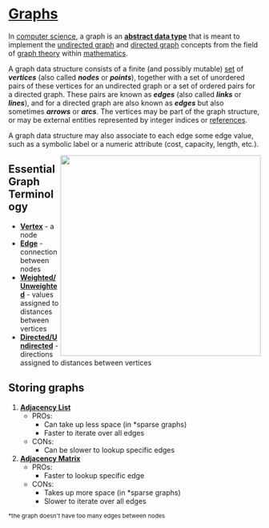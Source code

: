 # [Graphs](<https://en.wikipedia.org/wiki/Graph_(abstract_data_type)>)

In [computer science](https://en.wikipedia.org/wiki/Computer_science), a graph is an [**abstract data type**](https://en.wikipedia.org/wiki/Abstract_data_type) that is meant to implement the [undirected graph](<https://en.wikipedia.org/wiki/Graph_(discrete_mathematics)>) and [directed graph](https://en.wikipedia.org/wiki/Directed_graph) concepts from the field of [graph theory](https://en.wikipedia.org/wiki/Graph_theory) within [mathematics](https://en.wikipedia.org/wiki/Mathematics).

A graph data structure consists of a finite (and possibly mutable) [set](<https://en.wikipedia.org/wiki/Set_(abstract_data_type)>) of **_vertices_** (also called **_nodes_** or **_points_**), together with a set of unordered pairs of these vertices for an undirected graph or a set of ordered pairs for a directed graph. These pairs are known as **_edges_** (also called **_links_** or **_lines_**), and for a directed graph are also known as **_edges_** but also sometimes **_arrows_** or **_arcs_**. The vertices may be part of the graph structure, or may be external entities represented by integer indices or [references](<https://en.wikipedia.org/wiki/Reference_(computer_science)>).

A graph data structure may also associate to each edge some edge value, such as a symbolic label or a numeric attribute (cost, capacity, length, etc.).

<img src="https://algorist.com/images/figures/graph-data-structures-L.png" width=400 align = right>

## Essential Graph Terminology

- [**Vertex**](<https://en.wikipedia.org/wiki/Vertex_(graph_theory)>) - a node
- [**Edge**](https://en.wikipedia.org/wiki/Glossary_of_graph_theory#edge) - connection between nodes
- [**Weighted/Unweighted**](<https://en.wikipedia.org/wiki/Graph_(discrete_mathematics)#Weighted_graph>) - values assigned to distances between vertices
- [**Directed/Undirected**](https://en.wikipedia.org/wiki/Directed_graph) - directions assigned to distances between vertices

## Storing graphs

1. [**Adjacency List**](https://en.wikipedia.org/wiki/Adjacency_list)
   - PROs:
     - Can take up less space (in \*sparse graphs)
     - Faster to iterate over all edges
   - CONs:
     - Can be slower to lookup specific edges
2. [**Adjacency Matrix**](https://en.wikipedia.org/wiki/Adjacency_matrix)
   - PROs:
     - Faster to lookup specific edge
   - CONs:
     - Takes up more space (in \*sparse graphs)
     - Slower to iterate over all edges

<sub>\*the graph doesn't have too many edges between nodes</sub>

